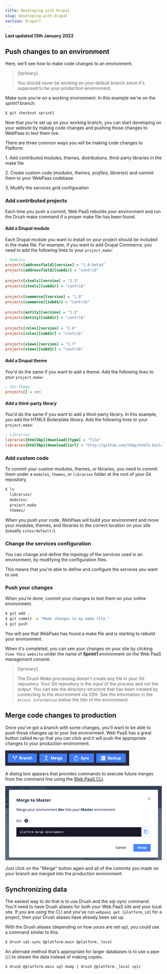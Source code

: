 ```yaml
---
title: Developing with Drupal
slug: developing-with-drupal
section: Drupal7
---
```


**Last updated 13th January 2022**


## Push changes to an environment

Here, we'll see how to make code changes to an environment.

> [!primary]  
> 
> You should never be working on your default branch since it's supposed to be your production environment.
> 
> 

Make sure you're on a working environment. In this example we're on the *sprint1* branch:

```bash
$ git checkout sprint1
```

Now that you're set up on your working branch,
you can start developing on your website by making code changes and pushing those changes to WebPaas to test them live.

There are three common ways you will be making code changes to Platform:

1\.  Add contributed modules, themes, distributions, third-party libraries in the make file

2\.  Create custom code (*modules, themes, profiles, libraries*) and commit them to your WebPaas codebase

3\.  Modify the services grid configuration


### Add contributed projects

Each time you push a commit,
Web PaaS rebuilds your environment and run the Drush make command if a proper make file has been found.

#### Add a Drupal module

Each Drupal module you want to install on your project should be included in the make file.
For example, if you want to add Drupal Commerce, you need to add the following lines to your `project.make`:

```ini
; Modules
projects[addressfield][version] = "1.0-beta4"
projects[addressfield][subdir] = "contrib"

projects[ctools][version] = "1.3"
projects[ctools][subdir] = "contrib"

projects[commerce][version] = "1.8"
projects[commerce][subdir] = "contrib"

projects[entity][version] = "1.2"
projects[entity][subdir] = "contrib"

projects[rules][version] = "2.6"
projects[rules][subdir] = "contrib"

projects[views][version] = "3.7"
projects[views][subdir] = "contrib"
```

#### Add a Drupal theme

You'd do the same if you want to add a theme.
Add the following lines to your `project.make`:

```ini
; Zen Theme
projects[] = zen
```

#### Add a third-party library

You'd do the same if you want to add a third-party library.
In this example, you add the HTML5 Boilerplate library.
Add the following lines to your `project.make`:

```ini
; Libraries
libraries[html5bp][download][type] = "file"
libraries[html5bp][download][url] = "http://github.com/h5bp/html5-boilerplate/zipball/v3.0.2stripped"
```

### Add custom code

To commit your custom modules, themes, or libraries,
you need to commit them under a `modules`, `themes`, or `libraries` folder at the root of your Git repository.

```bash
$ ls
  libraries/
  modules/
  project.make
  themes/
```

When you push your code, WebPaas will build your environment and move your modules, themes, and libraries
to the correct location on your site (usually `sites/default/`).

### Change the services configuration

You can change and define the topology of the services used in an environment, by modifying the configuration files.

This means that you're able to define and configure the services you want to use.

### Push your changes

When you're done, commit your changes to test them on your online environment.

```bash
$ git add .
$ git commit -m "Made changes to my make file."
$ git push
```

You will see that WebPaas has found a make file and is starting to rebuild your environment.

When it's completed, you can see your changes on your site by clicking `View this website`
under the name of **Sprint1** environment on the Web PaaS management console.

> [!primary]  
> 
> The Drush Make processing doesn't create any file in your Git repository.
> Your Git repository is the *input* of the process and not the *output*.
> You can see the directory structure that has been created by connecting to the environment via SSH.
> See the information in the `Access information` below the title of the environment.
> 
> 

## Merge code changes to production

Once you've got a branch with some changes,
you'll want to be able to push those changes up to your live environment.
Web PaaS has a great button called `Merge` that you can click
and it will push the appropriate changes to your production environment.

![Merge your changes.](images/header.png "0.3")

A dialog box appears that provides commands to execute future merges from the command line using the [Web PaaS CLI](../../development-cli).

![Merge confirmation CLI](images/header-merge-box.png "0.4")

Just click on the "Merge" button again
and all of the commits you made on your branch are merged into the production environment.

## Synchronizing data

The easiest way to do that is to use Drush and the sql-sync command.
You'll need to have Drush aliases for both your
Web PaaS site and your local site. If you are using the CLI and
you've run `webpaas get [platform_id]` for a project, then your Drush
aliases have already been set up.

With the Drush aliases (depending on how yours are set up), you
could use a command similar to this:

```bash
$ drush sql-sync @platform.main @platform._local
```

An alternate method that's appropriate for larger databases is to use a pipe (`|`) to stream the data instead of making copies.

```bash
$ drush @platform.main sql-dump | drush @platform._local sqlc
```
